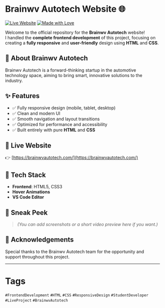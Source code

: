 # Brainwv Autotech Website 🌐

[![Live Website](https://img.shields.io/badge/Live-Visit-green?style=for-the-badge)](https://brainwvautotech.com/)
[![Made with Love](https://img.shields.io/badge/Made%20with-%E2%9D%A4-red?style=for-the-badge)](#)

Welcome to the official repository for the **Brainwv Autotech** website!  
I handled the **complete frontend development** of this project, focusing on creating a **fully responsive** and **user-friendly** design using **HTML** and **CSS**.

## 🚀 About Brainwv Autotech

Brainwv Autotech is a forward-thinking startup in the automotive technology space, aiming to bring smart, innovative solutions to the industry.

## ✨ Features

- ✅ Fully responsive design (mobile, tablet, desktop)
- ✅ Clean and modern UI
- ✅ Smooth navigation and layout transitions
- ✅ Optimized for performance and accessibility
- ✅ Built entirely with pure **HTML** and **CSS**

## 🔗 Live Website

👉 [https://brainwvautotech.com/](https://brainwvautotech.com/)

## 📁 Tech Stack

- **Frontend**: HTML5, CSS3
- **Hover Animations**
- **VS Code Editor**

## 📸 Sneak Peek

> *(You can add screenshots or a short video preview here if you want.)*

## 🙌 Acknowledgements

Special thanks to the Brainwv Autotech team for the opportunity and support throughout this project.

---

# Tags

`#FrontendDevelopment` `#HTML` `#CSS` `#ResponsiveDesign` `#StudentDeveloper` `#LiveProject` `#BrainwvAutotech`
